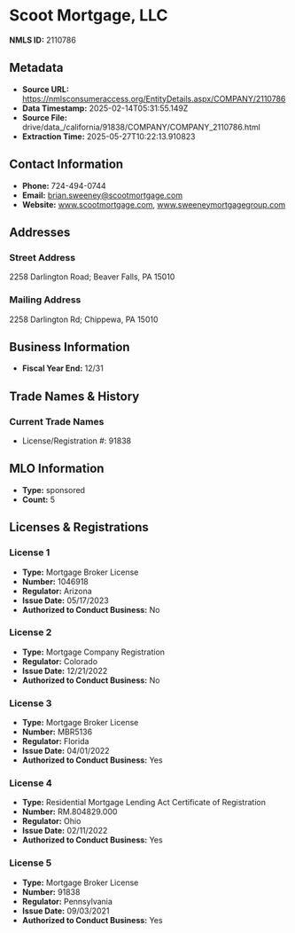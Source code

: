 # Scoot Mortgage, LLC

**NMLS ID:** 2110786

## Metadata
- **Source URL:** https://nmlsconsumeraccess.org/EntityDetails.aspx/COMPANY/2110786
- **Data Timestamp:** 2025-02-14T05:31:55.149Z
- **Source File:** drive/data_/california/91838/COMPANY/COMPANY_2110786.html
- **Extraction Time:** 2025-05-27T10:22:13.910823

## Contact Information
- **Phone:** 724-494-0744
- **Email:** brian.sweeney@scootmortgage.com
- **Website:** www.scootmortgage.com, www.sweeneymortgagegroup.com

## Addresses
### Street Address
2258 Darlington Road; Beaver Falls, PA 15010

### Mailing Address
2258 Darlington Rd; Chippewa, PA 15010

## Business Information
- **Fiscal Year End:** 12/31

## Trade Names & History
### Current Trade Names
- License/Registration #: 91838

## MLO Information
- **Type:** sponsored
- **Count:** 5

## Licenses & Registrations

### License 1
- **Type:** Mortgage Broker License
- **Number:** 1046918
- **Regulator:** Arizona
- **Issue Date:** 05/17/2023
- **Authorized to Conduct Business:** No

### License 2
- **Type:** Mortgage Company Registration
- **Regulator:** Colorado
- **Issue Date:** 12/21/2022
- **Authorized to Conduct Business:** No

### License 3
- **Type:** Mortgage Broker License
- **Number:** MBR5136
- **Regulator:** Florida
- **Issue Date:** 04/01/2022
- **Authorized to Conduct Business:** Yes

### License 4
- **Type:** Residential Mortgage Lending Act Certificate of Registration
- **Number:** RM.804829.000
- **Regulator:** Ohio
- **Issue Date:** 02/11/2022
- **Authorized to Conduct Business:** Yes

### License 5
- **Type:** Mortgage Broker License
- **Number:** 91838
- **Regulator:** Pennsylvania
- **Issue Date:** 09/03/2021
- **Authorized to Conduct Business:** Yes
